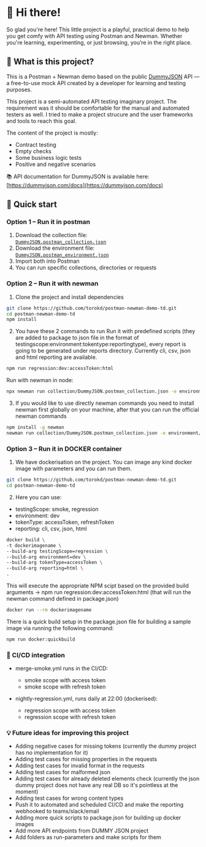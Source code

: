 # 👋 Hi there!
So glad you're here! This little project is a playful, practical demo to help you get comfy with API testing using Postman and Newman. Whether you're learning, experimenting, or just browsing, you’re in the right place. 

## 👀 What is this project?
This is a Postman + Newman demo based on the public [DummyJSON](https://dummyjson.com) API — a free-to-use mock API created by a developer for learning and testing purposes. 

This project is a semi-automated API testing imaginary project. The requirement was it should be comfortable for the manual and automated testers as well. I tried to make a project strucure and the user frameworks and tools to reach this goal.

The content of the project is mostly:
- Contract testing
- Empty checks
- Some business logic tests
- Positive and negative scenarios

📚 API documentation for DummyJSON is available here: [https://dummyjson.com/docs](https://dummyjson.com/docs)

## 🚀 Quick start

### Option 1 – Run it in postman

1. Download the collection file:  
   [`DummyJSON.postman_collection.json`](./collection/DummyJSON.postman_collection.json)
2. Download the environment file:  
   [`DummyJSON.postman_environment.json`](./environment/DummyJSON.postman_environment.json)
3. Import both into Postman
4. You can run specific collections, directories or requests

### Option 2 – Run it with newman

1. Clone the project and install dependencies
```bash 
git clone https://github.com/torokd/postman-newman-demo-td.git
cd postman-newman-demo-td
npm install
```

2. You have these 2 commands to run
Run it with predefined scripts (they are added to package to json file in the format of testingscope:environment:tokentype:reportingtype), every report is going to be generated under reports directory. Currently cli, csv, json and html reporting are available.
```bash
npm run regression:dev:accessToken:html
```
Run with newman in node:
```bash
npx newman run collection/DummyJSON.postman_collection.json -e environment/DummyJSON.postman_environment.json --env-var token={{accessToken}}
```

3. If you would like to use directly newman commands you need to install newman first globally on your machine, after that you can run the official newman commands
```bash 
npm install -g newman
newman run collection/DummyJSON.postman_collection.json -e environment/DummyJSON.postman_environment.json --env-var token={{accessToken}}
```

### Option 3 – Run it in DOCKER container

1. We have dockerisation on the project. You can image any kind docker image with parameters and you can run them.
```bash
git clone https://github.com/torokd/postman-newman-demo-td.git
cd postman-newman-demo-td
```
2. Here you can use:
- testingScope: smoke, regression
- environment: dev
- tokenType: accessToken, refreshToken
- reporting: cli, csv, json, html
```bash
docker build \
-t dockerimagename \
--build-arg testingScope=regression \
--build-arg environment=dev \
--build-arg tokenType=accessToken \
--build-arg reporting=html \
.
```
This will execute the appropriate NPM scipt based on the provided build arguments -> npm run regression:dev:accessToken:html (that will run the newman command defined in package.json)
```bash
docker run --rm dockerimagename
```

There is a quick build setup in the package.json file for building a sample image via running the following command:
```bash
npm run docker:quickbuild
```

### 🤖 CI/CD integration

- merge-smoke.yml runs in the CI/CD:
   - smoke scope with access token
   - smoke scope with refresh token

- nightly-regression.yml, runs daily at 22:00 (dockerised):
   - regression scope with access token
   - regression scope with refresh token
  

### 💡 Future ideas for improving this project
   - Adding negative cases for missing tokens (currently the dummy project has no implementation for it)
   - Adding test cases for missing properties in the requests
   - Adding test cases for invalid format in the requests
   - Adding test cases for malformed json
   - Adding test cases for already deleted elements check (currently the json dummy project does not have any real DB so it's pointless at the moment)
   - Adding test cases for wrong content types
   - Push it to automated and scheduled CI/CD and make the reporting webhooked to teams/slack/email
   - Adding more quick scripts to package.json for building up docker images
   - Add more API endpoints from DUMMY JSON project
   - Add folders as run-parameters and make scripts for them
